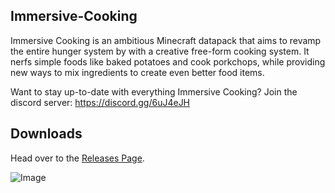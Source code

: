 ## Immersive-Cooking
Immersive Cooking is an ambitious Minecraft datapack that aims to revamp the entire hunger system by with a creative free-form cooking system. It nerfs simple foods like baked potatoes and cook porkchops, while providing new ways to mix ingredients to create even better food items.

Want to stay up-to-date with everything Immersive Cooking? Join the discord server: https://discord.gg/6uJ4eJH

## Downloads

Head over to the [Releases Page](https://github.com/ImCoolYeah105/Immersive-Cooking/releases).

![Image](https://imgur.com/klgkUzM)